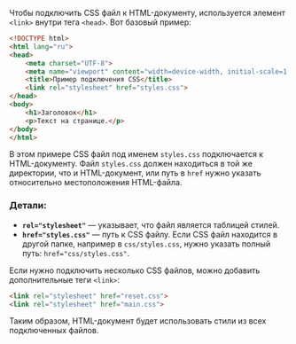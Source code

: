 Чтобы подключить CSS файл к HTML-документу, используется элемент `<link>` внутри тега `<head>`. Вот базовый пример:

```html
<!DOCTYPE html>
<html lang="ru">
<head>
    <meta charset="UTF-8">
    <meta name="viewport" content="width=device-width, initial-scale=1.0">
    <title>Пример подключения CSS</title>
    <link rel="stylesheet" href="styles.css">
</head>
<body>
    <h1>Заголовок</h1>
    <p>Текст на странице.</p>
</body>
</html>
```

В этом примере CSS файл под именем `styles.css` подключается к HTML-документу. Файл `styles.css` должен находиться в той же директории, что и HTML-документ, или путь в `href` нужно указать относительно местоположения HTML-файла.

### Детали:
- **`rel="stylesheet"`** — указывает, что файл является таблицей стилей.
- **`href="styles.css"`** — путь к CSS файлу. Если CSS файл находится в другой папке, например в `css/styles.css`, нужно указать полный путь: `href="css/styles.css"`.

Если нужно подключить несколько CSS файлов, можно добавить дополнительные теги `<link>`:

```html
<link rel="stylesheet" href="reset.css">
<link rel="stylesheet" href="main.css">
```

Таким образом, HTML-документ будет использовать стили из всех подключенных файлов.